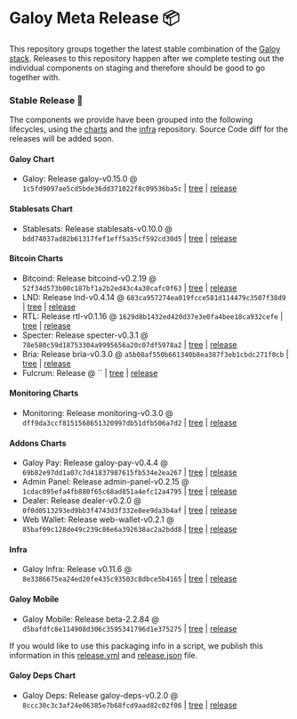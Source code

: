 # Galoy Meta Release 📦

This repository groups together the latest stable combination of the [Galoy stack](https://github.com/GaloyMoney/awesome-galoy#tech-components).
Releases to this repository happen after we complete testing out the individual components on staging and therefore should be good to go together with.

### Stable Release 🎉

The components we provide have been grouped into the following lifecycles, using the [charts](https://github.com/GaloyMoney/charts) and the [infra](https://github.com/GaloyMoney/galoy-infra) repository.
Source Code diff for the releases will be added soon.

#### Galoy Chart
- Galoy: Release galoy-v0.15.0 @ `1c5fd9097ae5cd5bde36dd371022f8c09536ba5c` | [tree](https://github.com/GaloyMoney/charts/tree/1c5fd9097ae5cd5bde36dd371022f8c09536ba5c/charts/galoy) | [release](https://github.com/GaloyMoney/charts/releases/tag/galoy-v0.15.0)

#### Stablesats Chart
- Stablesats: Release stablesats-v0.10.0 @ `bdd74037ad82b61317fef1eff5a35cf592cd30d5` | [tree](https://github.com/GaloyMoney/charts/tree/bdd74037ad82b61317fef1eff5a35cf592cd30d5/charts/stablesats) | [release](https://github.com/GaloyMoney/charts/releases/tag/stablesats-v0.10.0)

#### Bitcoin Charts
- Bitcoind: Release bitcoind-v0.2.19 @ `52f34d573b00c187bf1a2b2ed43c4a30cafc0f63` | [tree](https://github.com/GaloyMoney/charts/tree/52f34d573b00c187bf1a2b2ed43c4a30cafc0f63/charts/bitcoind) | [release](https://github.com/GaloyMoney/charts/releases/tag/bitcoind-v0.2.19)
- LND: Release lnd-v0.4.14 @ `683ca957274ea019fcce581d114479c3507f38d9` | [tree](https://github.com/GaloyMoney/charts/tree/683ca957274ea019fcce581d114479c3507f38d9/charts/lnd) | [release](https://github.com/GaloyMoney/charts/releases/tag/lnd-v0.4.14)
- RTL: Release rtl-v0.1.16 @ `1629d8b1432ed420d37e3e0fa4bee18ca932cefe` | [tree](https://github.com/GaloyMoney/charts/tree/1629d8b1432ed420d37e3e0fa4bee18ca932cefe/charts/rtl) | [release](https://github.com/GaloyMoney/charts/releases/tag/rtl-v0.1.16)
- Specter: Release specter-v0.3.1 @ `78e580c59d18753304a9995656a20c07df5978a2` | [tree](https://github.com/GaloyMoney/charts/tree/78e580c59d18753304a9995656a20c07df5978a2/charts/specter) | [release](https://github.com/GaloyMoney/charts/releases/tag/specter-v0.3.1)
- Bria: Release bria-v0.3.0 @ `a5b08af550b661340b8ea387f3eb1cbdc271f0cb` | [tree](https://github.com/GaloyMoney/charts/tree/a5b08af550b661340b8ea387f3eb1cbdc271f0cb/charts/bria) | [release](https://github.com/GaloyMoney/charts/releases/tag/bria-v0.3.0)
- Fulcrum: Release  @ `` | [tree](https://github.com/GaloyMoney/charts/tree//charts/fulcrum) | [release](https://github.com/GaloyMoney/charts/releases/tag/)

#### Monitoring Charts
- Monitoring: Release monitoring-v0.3.0 @ `dff9da3ccf8151568651320997db51dfb506a7d2` | [tree](https://github.com/GaloyMoney/charts/tree/dff9da3ccf8151568651320997db51dfb506a7d2/charts/monitoring) | [release](https://github.com/GaloyMoney/charts/releases/tag/monitoring-v0.3.0)

#### Addons Charts
- Galoy Pay: Release galoy-pay-v0.4.4 @ `69b82e97dd1a07c7d41837987615fb534e2ea267` | [tree](https://github.com/GaloyMoney/charts/tree/69b82e97dd1a07c7d41837987615fb534e2ea267/charts/galoy-pay) | [release](https://github.com/GaloyMoney/charts/releases/tag/galoy-pay-v0.4.4)
- Admin Panel: Release admin-panel-v0.2.15 @ `1cdac095efa4fb880f65c68ad851a4efc12a4795` | [tree](https://github.com/GaloyMoney/charts/tree/1cdac095efa4fb880f65c68ad851a4efc12a4795/charts/admin-panel) | [release](https://github.com/GaloyMoney/charts/releases/tag/admin-panel-v0.2.15)
- Dealer: Release dealer-v0.2.0 @ `0f0d0513293ed9bb3f4743d3f332e8ee9da3b4af` | [tree](https://github.com/GaloyMoney/charts/tree/0f0d0513293ed9bb3f4743d3f332e8ee9da3b4af/charts/dealer) | [release](https://github.com/GaloyMoney/charts/releases/tag/dealer-v0.2.0)
- Web Wallet: Release web-wallet-v0.2.1 @ `85baf09c128de49c239c86e6a392638ac2a2bdd8` | [tree](https://github.com/GaloyMoney/charts/tree/85baf09c128de49c239c86e6a392638ac2a2bdd8/charts/web-wallet) | [release](https://github.com/GaloyMoney/charts/releases/tag/web-wallet-v0.2.1)

#### Infra

- Galoy Infra: Release v0.11.6 @ `8e3386675ea24ed20fe435c93503c8dbce5b4165` | [tree](https://github.com/GaloyMoney/galoy-infra/tree/8e3386675ea24ed20fe435c93503c8dbce5b4165) | [release](https://github.com/GaloyMoney/galoy-infra/releases/tag/v0.11.6)

#### Galoy Mobile

- Galoy Mobile: Release beta-2.2.84 @ `d5bafdfc8e114908d306c3595341796d1e375275` | [tree](https://github.com/GaloyMoney/galoy-mobile/tree/d5bafdfc8e114908d306c3595341796d1e375275) | [release](https://github.com/GaloyMoney/galoy-mobile/releases/tag/beta-2.2.84)

If you would like to use this packaging info in a script, we publish this information in this [release.yml](./release.yml) and [release.json](./release.json) file.

#### Galoy Deps Chart
- Galoy Deps: Release galoy-deps-v0.2.0 @ `8ccc30c3c3af24e06385e7b68fcd9aad82c02f06` | [tree](https://github.com/GaloyMoney/charts/tree/8ccc30c3c3af24e06385e7b68fcd9aad82c02f06/charts/galoy-deps) | [release](https://github.com/GaloyMoney/charts/releases/tag/galoy-deps-v0.2.0)
